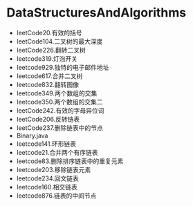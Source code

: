 # DataStructuresAndAlgorithms
 - leetCode20.有效的括号
 - leetCode104.二叉树的最大深度
 - leetCode226.翻转二叉树
 - leetcode319.灯泡开关
 - leetcode929.独特的电子邮件地址
 - leetcode617.合并二叉树
 - leetcode832.翻转图像
 - leetcode349.两个数组的交集
 - leetcode350.两个数组的交集二
 - leetCode242.有效的字母异位词
 - leetCode206.反转链表
 - leetCode237.删除链表中的节点
 - Binary.java
 - leetcode141.环形链表
 - leetcode21.合并两个有序链表
 - leetcode83.删除排序链表中的重复元素
 - leetcode203.移除链表元素
 - leetcode234.回文链表
 - leetcode160.相交链表
 - leetcode876.链表的中间节点
